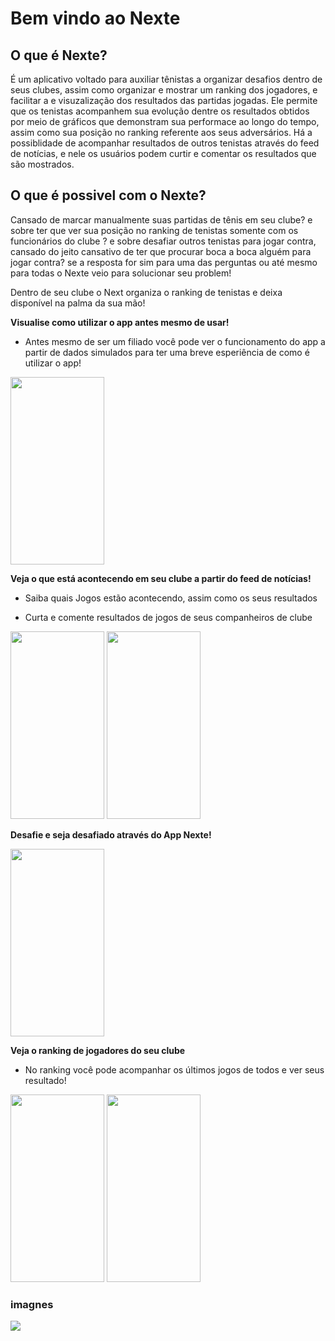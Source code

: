 # Bem vindo ao Nexte

## O que é Nexte?  

É um aplicativo voltado para auxiliar tênistas a organizar desafios dentro de seus clubes, assim como organizar e mostrar um ranking dos jogadores, e facilitar a e visuzalização dos resultados das partidas jogadas.
Ele permite que os tenistas acompanhem sua evolução dentre os resultados obtidos por meio de gráficos que demonstram sua performace ao longo do tempo, assim como sua posição no ranking referente aos seus adversários. 
Há a possiblidade de acompanhar resultados de outros tenistas através do feed de notícias, e nele os usuários podem curtir e comentar os resultados que são mostrados.


<!-- ### Objetivo
Criar experiências inovadoras para as partidas de tênis amadoras em clubes. Fortalecendo a competitividade através de um Ranking gamificado. -->

## O que é possivel com o Nexte?

Cansado de marcar manualmente suas partidas de tênis em seu clube? e sobre ter que ver sua posição no ranking de tenistas somente com os funcionários do clube ? e sobre desafiar outros tenistas para jogar contra, cansado do jeito cansativo de ter que procurar boca a boca alguém para jogar contra? se a resposta for sim para uma das perguntas ou até mesmo para todas o Nexte veio para solucionar seu problem!

Dentro de seu clube o Next organiza o ranking de tenistas e deixa disponível na palma da sua mão!


**Visualise como utilizar o app antes mesmo de usar!**  
 * Antes mesmo de ser um filiado você pode ver o funcionamento do app a partir de dados simulados para ter uma breve esperiência de como é utilizar o app!

<img src="https://media.giphy.com/media/1wPD4N3Xz8HpRPRufK/giphy.gif" width="150" height="300" /> 


**Veja o que está acontecendo em seu clube a partir do feed de notícias!**  

* Saiba quais Jogos estão acontecendo, assim como os seus resultados

* Curta e comente resultados de jogos de seus companheiros de clube  

<img src="https://media.giphy.com/media/XJ2l0K3Hp4RFoL9q2l/giphy.gif" width="150" height="300" /> 

<img src="https://media.giphy.com/media/8OVJ1PJjlkD9DoZtqu/giphy.gif" width="150" height="300" /> 



**Desafie e seja desafiado através do App Nexte!**  
  
  
<img src="https://media.giphy.com/media/KWPqoeW0NahgwnFO1g/giphy.gif" width="150" height="300" /> 

**Veja o ranking de jogadores do seu clube**  

* No ranking você pode acompanhar os últimos jogos de todos e ver seus resultado!  
  
<img src="https://media.giphy.com/media/1Bg7PSLiWC733bUOBy/giphy.gif" width="150" height="300" /> 
<img src="https://media.giphy.com/media/1rRkqQ3UpzI2R0pnvr/giphy.gif" width="150" height="300" /> 


### imagnes
![](https://camo.githubusercontent.com/b6f354ad44c85265cfb70a7129751e46989ce9b6/68747470733a2f2f7331342e706f7374696d672e6f72672f367a6b7a6b6e6963312f49636f6e2d5f4170702d3130323478313032342e706e67)
 
